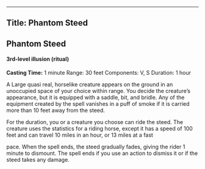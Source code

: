 -------------------------
Title: Phantom Steed
-------------------------

## Phantom Steed

#### 3rd-level illusion (ritual)


**Casting Time:** 1 minute Range: 30
feet Components: V, S Duration:
1 hour


A Large quasi real, horselike creature appears on the ground in an
unoccupied space of your choice within range. You decide the creature’s
appearance, but it is equipped with a saddle, bit, and bridle. Any of
the equipment created by the spell vanishes in a puff of smoke if it is
carried more than 10 feet away from the steed.

For the duration, you or a creature you choose can ride the steed. The
creature uses the statistics for a riding horse, except it has a speed
of 100 feet and can travel 10 miles in an hour, or 13 miles at a fast

pace. When the spell ends, the steed gradually fades, giving the rider 1
minute to dismount. The spell ends if you use an action to dismiss it or
if the steed takes any damage.


